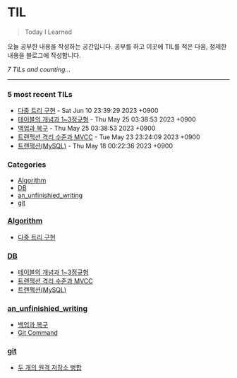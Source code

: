 # TIL
> Today I Learned

오늘 공부한 내용을 작성하는 공간입니다. 공부를 하고 이곳에 TIL를 적은 다음, 정제한 내용을 블로그에 작성합니다.


_7 TILs and counting..._

---

### 5 most recent TILs

- [다중 트리 구현](Algorithm/N-ary_tree.md) - Sat Jun 10 23:39:29 2023 +0900
- [테이블의 개념과 1~3정규형](DB/Concepts_and_Normalization_of_Table.md) - Thu May 25 03:38:53 2023 +0900
- [백업과 복구](an_unfinishied_writing/Back_up_and_Restoration.md) - Thu May 25 03:38:53 2023 +0900
- [트랜잭션 격리 수준과 MVCC](DB/Transaction_Isolation_Level.md) - Tue May 23 23:24:09 2023 +0900
- [트랜잭션(MySQL)](DB/Transaction_and_Concurrency_Control.md) - Thu May 18 00:22:36 2023 +0900

### Categories

- [Algorithm](#Algorithm)
- [DB](#DB)
- [an_unfinishied_writing](#an_unfinishied_writing)
- [git](#git)

### [Algorithm](#Algorithm)
- [다중 트리 구현](Algorithm/N-ary_tree.md)

### [DB](#DB)
- [테이블의 개념과 1~3정규형](DB/Concepts_and_Normalization_of_Table.md)
- [트랜잭션 격리 수준과 MVCC](DB/Transaction_Isolation_Level.md)
- [트랜잭션(MySQL)](DB/Transaction_and_Concurrency_Control.md)

### [an_unfinishied_writing](#an_unfinishied_writing)
- [백업과 복구](an_unfinishied_writing/Back_up_and_Restoration.md)
- [Git Command](an_unfinishied_writing/git_command.md)

### [git](#git)
- [두 개의 원격 저장소 병합](git/merge_remote_to_remote.md)

[1]: https://simonwillison.net/2020/Apr/20/self-rewriting-readme/
[2]: https://github.com/jbranchaud/til

